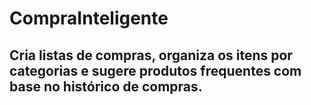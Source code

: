 # CompraInteligente

## Cria listas de compras, organiza os itens por categorias e sugere produtos frequentes com base no histórico de compras.